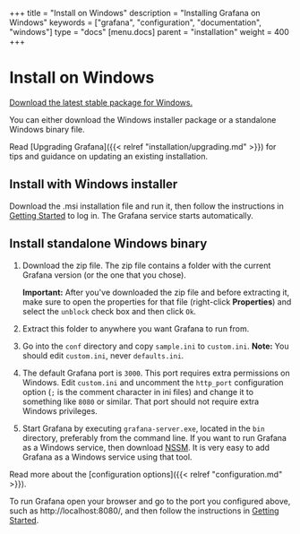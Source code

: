 +++
title = "Install on Windows"
description = "Installing Grafana on Windows"
keywords = ["grafana", "configuration", "documentation", "windows"]
type = "docs"
[menu.docs]
parent = "installation"
weight = 400
+++

# Install on Windows

[Download the latest stable package for Windows.](https://grafana.com/grafana/download?platform=windows)

You can either download the Windows installer package or a standalone Windows binary file.

Read [Upgrading Grafana]({{< relref "installation/upgrading.md" >}}) for tips and guidance on updating an existing
installation.

## Install with Windows installer

Download the .msi installation file and run it, then follow the instructions in [Getting Started](/guides/getting_started/) to log in. The Grafana service starts automatically.

## Install standalone Windows binary

1. Download the zip file. The zip file contains a folder with the current Grafana version (or the one that you chose).

   **Important:** After you've downloaded the zip file and before extracting it, make sure to open the properties for that file (right-click **Properties**) and select the `unblock` check box and then click `Ok`.

1. Extract this folder to anywhere you want Grafana to run from. 
 
1. Go into the `conf` directory and copy `sample.ini` to `custom.ini`. **Note:** You should edit `custom.ini`, never `defaults.ini`.

1. The default Grafana port is `3000`. This port requires extra permissions on Windows. Edit `custom.ini` and uncomment the `http_port` configuration option (`;` is the comment character in ini files) and change it to something like `8080` or similar. That port should not require extra Windows privileges.

1. Start Grafana by executing `grafana-server.exe`, located in the `bin` directory, preferably from the command line. If you want to run Grafana as a Windows service, then download
[NSSM](https://nssm.cc/). It is very easy to add Grafana as a Windows service using that tool.

Read more about the [configuration options]({{< relref "configuration.md" >}}).

To run Grafana open your browser and go to the port you configured above, such as http://localhost:8080/, and then follow the instructions in [Getting Started](/guides/getting_started/).
